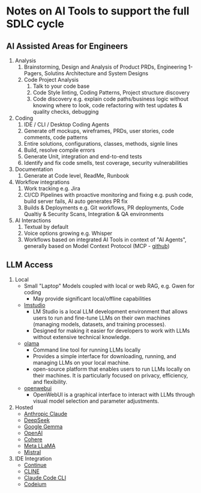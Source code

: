 # Notes on AI Tools to support the full SDLC cycle

## AI Assisted Areas for Engineers

1. Analysis
   1. Brainstorming, Design and Analysis of Product PRDs, Engineering 1-Pagers, Solutins Architecture and System Designs
   1. Code Project Analysis
      1. Talk to your code base
      1. Code Style linting, Coding Patterns, Project structure discovery
      1. Code discovery e.g. explain code paths/business logic without knowing where to look, code refactoring with test updates & quality checks, debugging
1. Coding
   1. IDE / CLI / Desktop Coding Agents
   1. Generate off mockups, wireframes, PRDs, user stories, code comments, code patterns
   1. Entire solutions, configurations, classes, methods, signle lines
   1. Build, resolve compile errors
   1. Generate Unit, integration and end-to-end tests
   1. Identify and fix code smells, test coverage, security vulnerabilities
1. Documentation
   1. Generate at Code level, ReadMe, Runbook
1. Workflow integrations
   1. Work tracking e.g. Jira
   1. CI/CD Pipelines with proactive monitoring and fixing e.g. push code, build server fails, AI auto generates PR fix
   1. Builds & Deployments e.g. Git workflows, PR deployments, Code Qualtiy & Security Scans, Integration & QA environments
1. AI Interactions
   1. Textual by default
   1. Voice options growing e.g. Whisper
   1. Workflows based on integrated AI Tools in context of "AI Agents", generally based on Model Context Protocol (MCP - [github](https://github.com/modelcontextprotocol))

## LLM Access

1.  Local
    - Small "Laptop" Models coupled with local or web RAG, e.g. Gwen for coding
      - May provide significant local/offline capabilities
    - [lmstudio](https://lmstudio.ai/)
      - LM Studio is a local LLM development environment that allows users to run and fine-tune LLMs on their own machines (managing models, datasets, and training processes).
      - Designed for making it easier for developers to work with LLMs without extensive technical knowledge.
    - [olama](https://github.com/ollama)
      - Command line tool for running LLMs locally
      - Provides a simple interface for downloading, running, and managing LLMs on your local machine.
      - open-source platform that enables users to run LLMs locally on their machines. It is particularly focused on privacy, efficiency, and flexibility.
    - [openwebui](https://github.com/open-webui)
      - OpenWebUI is a graphical interface to interact with LLMs through visual model selection and parameter adjustments.
1.  Hosted
    - [Anthropic Claude](https://docs.anthropic.com)
    - [DeepSeek](https://deepseek.ai/)
    - [Google Gemma](https://ai.google.dev/gemma)
    - [OpenAI](https://openai.com)
    - [Cohere](https://cohere.ai/)
    - [Meta LLaMA](https://ai.facebook.com/llama/)
    - [Mistral](https://mistral.ai/)
1.  IDE Integration
    - [Continue](https://continue.dev/)
    - [CLINE](https://github.com/cline/cline)
    - [Claude Code CLI](https://docs.anthropic.com/en/docs/agents-and-tools/claude-code)
    - [Codeium](https://codeium.com/)
